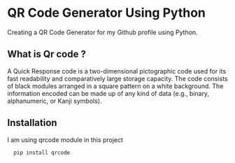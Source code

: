 
# QR Code Generator Using Python

Creating a QR Code Generator for my Github profile using Python.




## What is Qr code ?

A Quick Response code is a two-dimensional pictographic code used for its fast readability and comparatively large storage capacity. The code consists of black modules arranged in a square pattern on a white background. The information encoded can be made up of any kind of data (e.g., binary, alphanumeric, or Kanji symbols).


## Installation

I am using qrcode module in this project

```bash
  pip install qrcode
```
    
